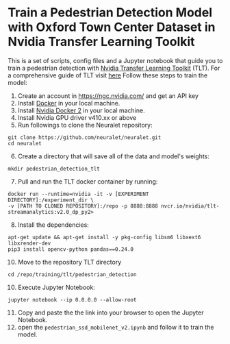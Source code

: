 # Train a Pedestrian Detection Model with Oxford Town Center Dataset in Nvidia Transfer Learning Toolkit

This is a set of scripts, config files and a Jupyter notebook that guide you to train a pedestrian detection with [Nvidia Transfer Learning Toolkit](https://developer.nvidia.com/transfer-learning-toolkit) (TLT).
For a comprehensive guide of TLT visit [here](https://docs.nvidia.com/metropolis/TLT/tlt-getting-started-guide/index.html)
Follow these steps to train the model:
1. Create an account in https://ngc.nvidia.com/ and get an API key
2. Install [Docker](https://docs.docker.com/engine/install/debian/) in your local machine.
3. Install [Nvidia Docker 2](https://github.com/nvidia/nvidia-docker/wiki/Installation-(version-2.0)) in your local machine.
4. Install Nvidia GPU driver v410.xx or above
5. Run followings to clone the Neuralet repository: 
``` 
git clone https://github.com/neuralet/neuralet.git 
cd neuralet
```
6. Create a directory that will save all of the data and model's weights:
```
mkdir pedestrian_detection_tlt
```
7. Pull and run the TLT docker container by running:
```
docker run --runtime=nvidia -it -v [EXPERIMENT DIRECTORY]:/experiment_dir \
-v [PATH TO CLONED REPOSITORY]:/repo -p 8888:8888 nvcr.io/nvidia/tlt-streamanalytics:v2.0_dp_py2>
```
8. Install the dependencies:
```
apt-get update && apt-get install -y pkg-config libsm6 libxext6 libxrender-dev
pip3 install opencv-python pandas==0.24.0
```
10. Move to the repository TLT directory
```
cd /repo/training/tlt/pedestrian_detection
```
10. Execute Jupyter Notebook:
```
jupyter notebook --ip 0.0.0.0 --allow-root
```
11. Copy and paste the the link into your browser to open the Jupyter Notebook.
12. open the `pedestrian_ssd_mobilenet_v2.ipynb` and follow it to train the model.

